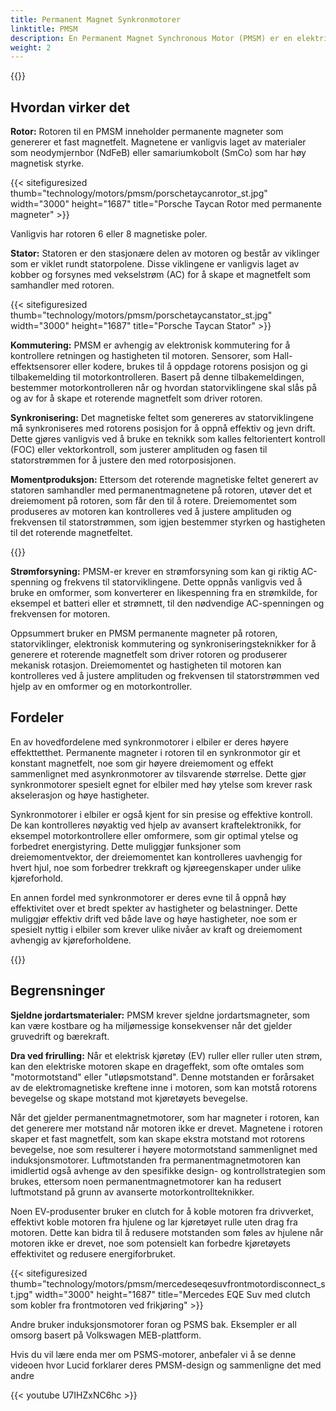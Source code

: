```yaml
---
title: Permanent Magnet Synkronmotorer
linktitle: PMSM
description: En Permanent Magnet Synchronous Motor (PMSM) er en elektrisk motor som bruker permanente magneter på rotoren for å generere et magnetfelt som samhandler med statorviklingen for å produsere mekanisk rotasjon. PMSM-er brukes ofte i ulike applikasjoner, inkludert elektriske kjøretøy, industrimaskiner og apparater.
weight: 2
---
```

<!-- markdownlint-disable MD033 -->

{{<evkxdisplayaddarticle />}}

## Hvordan virker det

**Rotor:** Rotoren til en PMSM inneholder permanente magneter som genererer et fast magnetfelt. Magnetene er vanligvis laget av materialer som neodymjernbor (NdFeB) eller samariumkobolt (SmCo) som har høy magnetisk styrke.

{{< sitefiguresized thumb="technology/motors/pmsm/porschetaycanrotor_st.jpg" width="3000" height="1687" title="Porsche Taycan Rotor med permanente magneter" >}}

Vanligvis har rotoren 6 eller 8 magnetiske poler.

**Stator:** Statoren er den stasjonære delen av motoren og består av viklinger som er viklet rundt statorpolene. Disse viklingene er vanligvis laget av kobber og forsynes med vekselstrøm (AC) for å skape et magnetfelt som samhandler med rotoren.

{{< sitefiguresized thumb="technology/motors/pmsm/porschetaycanstator_st.jpg" width="3000" height="1687" title="Porsche Taycan Stator" >}}

**Kommutering:** PMSM er avhengig av elektronisk kommutering for å kontrollere retningen og hastigheten til motoren. Sensorer, som Hall-effektsensorer eller kodere, brukes til å oppdage rotorens posisjon og gi tilbakemelding til motorkontrolleren. Basert på denne tilbakemeldingen, bestemmer motorkontrolleren når og hvordan statorviklingene skal slås på og av for å skape et roterende magnetfelt som driver rotoren.

**Synkronisering:** Det magnetiske feltet som genereres av statorviklingene må synkroniseres med rotorens posisjon for å oppnå effektiv og jevn drift. Dette gjøres vanligvis ved å bruke en teknikk som kalles feltorientert kontroll (FOC) eller vektorkontroll, som justerer amplituden og fasen til statorstrømmen for å justere den med rotorposisjonen.

**Momentproduksjon:** Ettersom det roterende magnetiske feltet generert av statoren samhandler med permanentmagnetene på rotoren, utøver det et dreiemoment på rotoren, som får den til å rotere. Dreiemomentet som produseres av motoren kan kontrolleres ved å justere amplituden og frekvensen til statorstrømmen, som igjen bestemmer styrken og hastigheten til det roterende magnetfeltet.

{{<evkxdisplayaddarticle />}}

**Strømforsyning:** PMSM-er krever en strømforsyning som kan gi riktig AC-spenning og frekvens til statorviklingene. Dette oppnås vanligvis ved å bruke en omformer, som konverterer en likespenning fra en strømkilde, for eksempel et batteri eller et strømnett, til den nødvendige AC-spenningen og frekvensen for motoren.

Oppsummert bruker en PMSM permanente magneter på rotoren, statorviklinger, elektronisk kommutering og synkroniseringsteknikker for å generere et roterende magnetfelt som driver rotoren og produserer mekanisk rotasjon. Dreiemomentet og hastigheten til motoren kan kontrolleres ved å justere amplituden og frekvensen til statorstrømmen ved hjelp av en omformer og en motorkontroller.

## Fordeler

En av hovedfordelene med synkronmotorer i elbiler er deres høyere effekttetthet. Permanente magneter i rotoren til en synkronmotor gir et konstant magnetfelt, noe som gir høyere dreiemoment og effekt sammenlignet med asynkronmotorer av tilsvarende størrelse. Dette gjør synkronmotorer spesielt egnet for elbiler med høy ytelse som krever rask akselerasjon og høye hastigheter.

Synkronmotorer i elbiler er også kjent for sin presise og effektive kontroll. De kan kontrolleres nøyaktig ved hjelp av avansert kraftelektronikk, for eksempel motorkontrollere eller omformere, som gir optimal ytelse og forbedret energistyring. Dette muliggjør funksjoner som dreiemomentvektor, der dreiemomentet kan kontrolleres uavhengig for hvert hjul, noe som forbedrer trekkraft og kjøreegenskaper under ulike kjøreforhold.

En annen fordel med synkronmotorer er deres evne til å oppnå høy effektivitet over et bredt spekter av hastigheter og belastninger. Dette muliggjør effektiv drift ved både lave og høye hastigheter, noe som er spesielt nyttig i elbiler som krever ulike nivåer av kraft og dreiemoment avhengig av kjøreforholdene.

{{<evkxdisplayaddarticle />}}

## Begrensninger

**Sjeldne jordartsmaterialer:** PMSM krever sjeldne jordartsmagneter, som kan være kostbare og ha miljømessige konsekvenser når det gjelder gruvedrift og bærekraft.

**Dra ved frirulling:** Når et elektrisk kjøretøy (EV) ruller eller ruller uten strøm, kan den elektriske motoren skape en drageffekt, som ofte omtales som "motormotstand" eller "utløpsmotstand". Denne motstanden er forårsaket av de elektromagnetiske kreftene inne i motoren, som kan motstå rotorens bevegelse og skape motstand mot kjøretøyets bevegelse.

Når det gjelder permanentmagnetmotorer, som har magneter i rotoren, kan det generere mer motstand når motoren ikke er drevet. Magnetene i rotoren skaper et fast magnetfelt, som kan skape ekstra motstand mot rotorens bevegelse, noe som resulterer i høyere motormotstand sammenlignet med induksjonsmotorer. Luftmotstanden fra permanentmagnetmotoren kan imidlertid også avhenge av den spesifikke design- og kontrollstrategien som brukes, ettersom noen permanentmagnetmotorer kan ha redusert luftmotstand på grunn av avanserte motorkontrollteknikker.

Noen EV-produsenter bruker en clutch for å koble motoren fra drivverket, effektivt koble motoren fra hjulene og lar kjøretøyet rulle uten drag fra motoren. Dette kan bidra til å redusere motstanden som føles av hjulene når motoren ikke er drevet, noe som potensielt kan forbedre kjøretøyets effektivitet og redusere energiforbruket.

{{< sitefiguresized thumb="technology/motors/pmsm/mercedeseqesuvfrontmotordisconnect_st.jpg" width="3000" height="1687" title="Mercedes EQE Suv med clutch som kobler fra frontmotoren ved frikjøring" >}}

Andre bruker induksjonsmotorer foran og PSMS bak. Eksempler er all omsorg basert på Volkswagen MEB-plattform.

Hvis du vil lære enda mer om PSMS-motorer, anbefaler vi å se denne videoen hvor Lucid forklarer deres PMSM-design og sammenligne det med andre

{{< youtube U7IHZxNC6hc >}}
